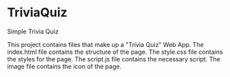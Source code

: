 # TriviaQuiz
Simple Trivia Quiz

This project contains files that make up a "Trivia Quiz" Web App.
The index.html file contains the structure of the page.
The style.css file contains the styles for the page.
The script.js file contains the necessary script.
The image file contains the icon of the page.
